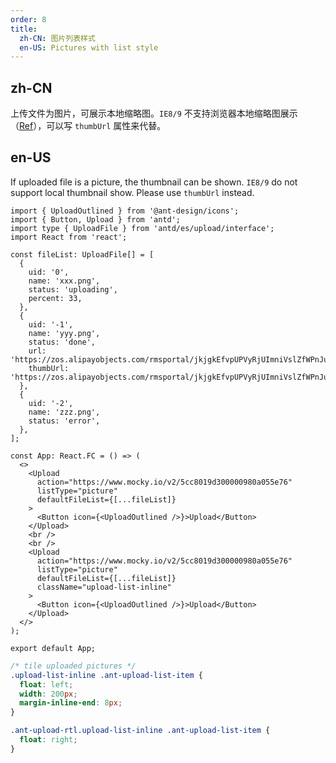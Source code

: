 ```yaml
---
order: 8
title:
  zh-CN: 图片列表样式
  en-US: Pictures with list style
---
```


## zh-CN

上传文件为图片，可展示本地缩略图。`IE8/9` 不支持浏览器本地缩略图展示（[Ref](https://developer.mozilla.org/en-US/docs/Web/API/FileReader/readAsDataURL)），可以写 `thumbUrl` 属性来代替。

## en-US

If uploaded file is a picture, the thumbnail can be shown. `IE8/9` do not support local thumbnail show. Please use `thumbUrl` instead.

```tsx
import { UploadOutlined } from '@ant-design/icons';
import { Button, Upload } from 'antd';
import type { UploadFile } from 'antd/es/upload/interface';
import React from 'react';

const fileList: UploadFile[] = [
  {
    uid: '0',
    name: 'xxx.png',
    status: 'uploading',
    percent: 33,
  },
  {
    uid: '-1',
    name: 'yyy.png',
    status: 'done',
    url: 'https://zos.alipayobjects.com/rmsportal/jkjgkEfvpUPVyRjUImniVslZfWPnJuuZ.png',
    thumbUrl: 'https://zos.alipayobjects.com/rmsportal/jkjgkEfvpUPVyRjUImniVslZfWPnJuuZ.png',
  },
  {
    uid: '-2',
    name: 'zzz.png',
    status: 'error',
  },
];

const App: React.FC = () => (
  <>
    <Upload
      action="https://www.mocky.io/v2/5cc8019d300000980a055e76"
      listType="picture"
      defaultFileList={[...fileList]}
    >
      <Button icon={<UploadOutlined />}>Upload</Button>
    </Upload>
    <br />
    <br />
    <Upload
      action="https://www.mocky.io/v2/5cc8019d300000980a055e76"
      listType="picture"
      defaultFileList={[...fileList]}
      className="upload-list-inline"
    >
      <Button icon={<UploadOutlined />}>Upload</Button>
    </Upload>
  </>
);

export default App;
```

```css
/* tile uploaded pictures */
.upload-list-inline .ant-upload-list-item {
  float: left;
  width: 200px;
  margin-inline-end: 8px;
}

.ant-upload-rtl.upload-list-inline .ant-upload-list-item {
  float: right;
}
```
